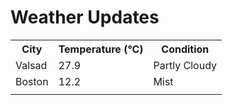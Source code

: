 # Weather Updates

<!-- WEATHER-UPDATE-START -->
<table><tr><th>City</th><th>Temperature (°C)</th><th>Condition</th></tr><tr><td>Valsad</td><td>27.9</td><td>Partly Cloudy</td></tr><tr><td>Boston</td><td>12.2</td><td>Mist</td></tr><tr><td></td><td></td><td></td></tr></table>
<!-- WEATHER-UPDATE-END -->
